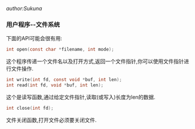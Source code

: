 *author:Sukuna*

### 用户程序--文件系统

下面的API可能会很有用:


```C
int open(const char *filename, int mode);
```

这个程序传递一个文件名以及打开方式,返回一个文件指针,你可以使用文件指针进行文件操作.

```C
int write(int fd, const void *buf, int len);
int read(int fd, void *buf, int len);
```

这个是读写函数,通过给定文件指针,读取(或写入)长度为len的数据.

```C
int close(int fd);
```

文件关闭函数,打开文件必须要关闭文件.